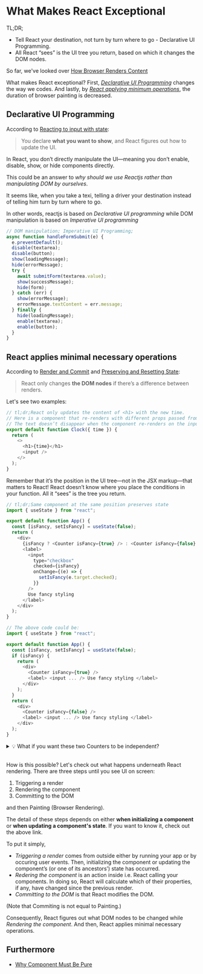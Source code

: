 # What Makes React Exceptional

TL;DR;

- Tell React your destination, not turn by turn where to go - Declarative UI Programming.
- All React “sees” is the UI tree you return, based on which it changes the DOM nodes.

So far, we've looked over [How Browser Renders Content](../Web/how-browser-renders-content.md)

What makes React exceptional? First, _[Declarative UI Programming](#declarative-ui-programming)_ changes the way we codes. And lastly, by _[React applying minimum operations](#react-applies-minimal-necessary-operations)_, the duration of browser painting is decreased.

## Declarative UI Programming

According to [Reacting to input with state](https://react.dev/learn/reacting-to-input-with-state):

> You declare **what you want to show**, and React figures out how to update the UI.

In React, you don’t directly manipulate the UI—meaning you don’t enable, disable, show, or hide components directly.

This could be an answer to _why should we use Reactjs rather than manipulating DOM by ourselves_.

It seems like, when you take a texi, telling a driver your destination instead of telling him turn by turn where to go.

In other words, reactjs is based on _Declarative UI programming_ while DOM manipulation is based on _Imperative UI programming_

```js
// DOM manipulation; Imperative UI Programming;
async function handleFormSubmit(e) {
  e.preventDefault();
  disable(textarea);
  disable(button);
  show(loadingMessage);
  hide(errorMessage);
  try {
    await submitForm(textarea.value);
    show(successMessage);
    hide(form);
  } catch (err) {
    show(errorMessage);
    errorMessage.textContent = err.message;
  } finally {
    hide(loadingMessage);
    enable(textarea);
    enable(button);
  }
}
```

## React applies minimal necessary operations

According to [Render and Commit](https://react.dev/learn/render-and-commit) and [Preserving and Resetting State](https://react.dev/learn/preserving-and-resetting-state):

> React only changes **the DOM nodes** if there’s a difference between renders.

Let's see two examples:

```js
// tl;dr;React only updates the content of <h1> with the new time.
// Here is a component that re-renders with different props passed from its parent every second.
// The text doesn’t disappear when the component re-renders on the input.
export default function Clock({ time }) {
  return (
    <>
      <h1>{time}</h1>
      <input />
    </>
  );
}
```

Remember that it’s the position in the UI tree—not in the JSX markup—that matters to React!
React doesn’t know where you place the conditions in your function. All it “sees” is the tree you return.

```js
// tl;dr;Same component at the same position preserves state
import { useState } from "react";

export default function App() {
  const [isFancy, setIsFancy] = useState(false);
  return (
    <div>
      {isFancy ? <Counter isFancy={true} /> : <Counter isFancy={false} />}
      <label>
        <input
          type="checkbox"
          checked={isFancy}
          onChange={(e) => {
            setIsFancy(e.target.checked);
          }}
        />
        Use fancy styling
      </label>
    </div>
  );
}

// The above code could be:
import { useState } from "react";

export default function App() {
  const [isFancy, setIsFancy] = useState(false);
  if (isFancy) {
    return (
      <div>
        <Counter isFancy={true} />
        <label> <input ... /> Use fancy styling </label>
      </div>
    );
  }
  return (
    <div>
      <Counter isFancy={false} />
      <label> <input ... /> Use fancy styling </label>
    </div>
  );
}
```

<details>
<summary> 💡 What if you want these two Counters to be independent? </summary>

you can render them in two different positions:

```js
import { useState } from "react";

export default function Scoreboard() {
  const [isPlayerA, setIsPlayerA] = useState(true);
  return (
    <div>
      {isPlayerA && <Counter person="Taylor" />}
      {!isPlayerA && <Counter person="Sarah" />}
      <button
        onClick={() => {
          setIsPlayerA(!isPlayerA);
        }}
      >
        Next player!
      </button>
    </div>
  );
}
```

</details><br />

How is this possible? Let's check out what happens underneath React rendering. There are three steps until you see UI on screen:

1. Triggering a render
2. Rendering the component
3. Committing to the DOM

and then Painting (Browser Rendering).

The detail of these steps depends on either **when initializing a component** or **when updating a component's state**. If you want to know it, check out the above link.

To put it simply,

- _Triggering a render_ comes from outside either by running your app or by occuring user events. Then, initializing the component or updating the component’s (or one of its ancestors’) state has occurred.
- _Redering the component_ is an action inside i.e. React calling your components. In doing so, React will calculate which of their properties, if any, have changed since the previous render.
- _Committing to the DOM_ is that React modifies the DOM.

(Note that Commiting is not equal to Painting.)

Consequently, React figures out what DOM nodes to be changed while _Rendering the component_. And then, React applies minimal necessary operations.

## Furthermore

- [Why Component Must Be Pure ](./why-component-must-be-pure.md)

